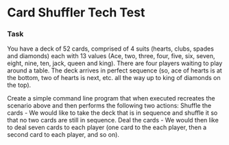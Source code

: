 # Card Shuffler Tech Test

### Task

You have a deck of 52 cards, comprised of 4 suits (hearts, clubs, spades and diamonds) each with 13 values (Ace, two, three, four, five, six, seven, eight, nine, ten, jack, queen and king). There are four players waiting to play around a table. The deck arrives in perfect sequence (so, ace of hearts is at the bottom, two of hearts is next, etc. all the way up to king of diamonds on the top).

Create a simple command line program that when executed recreates the scenario above and then performs the following two actions:
Shuffle the cards - We would like to take the deck that is in sequence and shuffle it so that no two cards are still in sequence.
Deal the cards - We would then like to deal seven cards to each player (one card to the each player, then a second card to each player, and so on).
